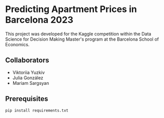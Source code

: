 # Predicting Apartment Prices in Barcelona 2023

This project was developed for the Kaggle competition within the Data Science for Decision Making Master's program at the Barcelona School of Economics.

## Collaborators

* Viktoriia Yuzkiv
* Julia González
* Mariam Sargsyan

## Prerequisites 

```
pip install requirements.txt
```